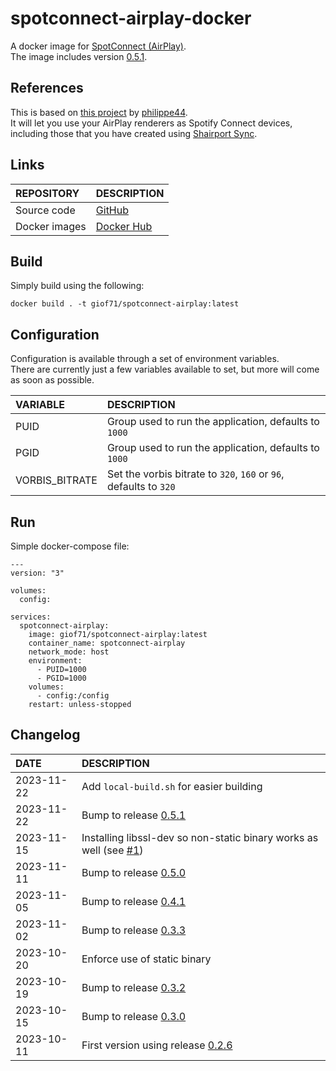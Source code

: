 # spotconnect-airplay-docker

A docker image for [SpotConnect (AirPlay)](https://github.com/philippe44/SpotConnect).  
The image includes version [0.5.1](https://github.com/philippe44/SpotConnect/releases/tag/0.5.1).  

## References

This is based on [this project](https://github.com/philippe44/SpotConnect) by [philippe44](https://github.com/philippe44).  
It will let you use your AirPlay renderers as Spotify Connect devices, including those that you have created using [Shairport Sync](https://github.com/mikebrady/shairport-sync).  

## Links

REPOSITORY|DESCRIPTION
:---|:---
Source code|[GitHub](https://github.com/GioF71/spotconnect-airplay-docker)
Docker images|[Docker Hub](https://hub.docker.com/r/giof71/spotconnect-airplay)

## Build

Simply build using the following:

```
docker build . -t giof71/spotconnect-airplay:latest
```

## Configuration

Configuration is available through a set of environment variables.  
There are currently just a few variables available to set, but more will come as soon as possible.  

VARIABLE|DESCRIPTION
:---|:---
PUID|Group used to run the application, defaults to `1000`
PGID|Group used to run the application, defaults to `1000`
VORBIS_BITRATE|Set the vorbis bitrate to `320`, `160` or `96`, defaults to `320`

## Run

Simple docker-compose file:

```
---
version: "3"

volumes:
  config:

services:
  spotconnect-airplay:
    image: giof71/spotconnect-airplay:latest
    container_name: spotconnect-airplay
    network_mode: host
    environment:
      - PUID=1000
      - PGID=1000
    volumes:
      - config:/config
    restart: unless-stopped
```

## Changelog

DATE|DESCRIPTION
:---|:---
2023-11-22|Add `local-build.sh` for easier building
2023-11-22|Bump to release [0.5.1](https://github.com/philippe44/SpotConnect/releases/tag/0.5.1)
2023-11-15|Installing libssl-dev so non-static binary works as well (see [#1](https://github.com/GioF71/spotconnect-airplay-docker/issues/1))
2023-11-11|Bump to release [0.5.0](https://github.com/philippe44/SpotConnect/releases/tag/0.5.0)
2023-11-05|Bump to release [0.4.1](https://github.com/philippe44/SpotConnect/releases/tag/0.4.1)
2023-11-02|Bump to release [0.3.3](https://github.com/philippe44/SpotConnect/releases/tag/0.3.3)
2023-10-20|Enforce use of static binary
2023-10-19|Bump to release [0.3.2](https://github.com/philippe44/SpotConnect/releases/tag/0.3.2)
2023-10-15|Bump to release [0.3.0](https://github.com/philippe44/SpotConnect/releases/tag/0.3.0)
2023-10-11|First version using release [0.2.6](https://github.com/philippe44/SpotConnect/releases/tag/0.2.6)
